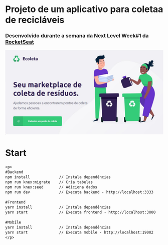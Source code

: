 <h1>Projeto de um aplicativo para coletaa de recicláveis</h1>

<h3>
  Desenvolvido durante a semana da Next Level Week#1 da 
  <a href="https://rocketseat.com.br/" target="_blank"><span>RocketSeat</span></a>
</h3>

<img src="img/img_nlw.jpg">

<h1>Start</h1>
    

    
    <p>
    #Backend
    npm install             // Instala dependências
    npm run knex:migrate    // Cria tabelas
    npm run knex:seed       // Adiciona dados
    npm run dev             // Executa backend - http://localhost:3333
    
    #Frontend
    yarn install            // Instala dependências
    yarn start              // Executa frontend - http://localhost:3000
    
    #Mobile
    yarn install            // Instala dependências
    yarn start              // Executa mobile - http://localhost:19002
    </p>
